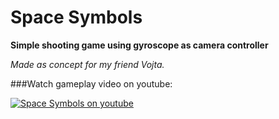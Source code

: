 # Space Symbols
**Simple shooting game using gyroscope as camera controller**

*Made as concept for my friend Vojta.*

###Watch gameplay video on youtube:

[![Space Symbols on youtube](https://img.youtube.com/vi/2Lo4uI1hWC4/0.jpg)](https://www.youtube.com/watch?v=2Lo4uI1hWC4)
